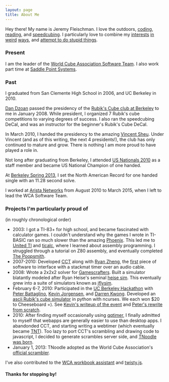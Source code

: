 ```yaml
---
layout: page
title: About Me
---
```


Hey there! My name is Jeremy Fleischman. I love the outdoors,
[coding](https://github.com/jfly/),
[reading](http://www.shelfari.com/jfly/shelf), and
[speedcubing](https://www.worldcubeassociation.org/results/p.php?i=2005FLEI01).
I particularly love to combine my
[interests](https://www.youtube.com/watch?v=seK7Kw4GR4o)
[in](https://www.youtube.com/watch?v=3-TvSWPrBi4)
[weird](https://www.youtube.com/watch?v=-ljZZo-8YC4)
[ways](https://www.youtube.com/watch?v=b8JOC1NkVP8), and
[attempt to do stupid things](https://www.youtube.com/watch?v=AorkxGK2Qow).

### Present

I am the leader of the
[World Cube Association Software Team](https://www.worldcubeassociation.org/contact).
I also work part time at
[Saddle Point Systems](https://www.saddlepointsystems.com/resources/about/).

### Past

I graduated from San Clemente High School in 2006, and UC Berkeley in 2010.

[Dan Dzoan](https://www.worldcubeassociation.org/results/p.php?i=2006DZOA03)
passed the presidency of the
[Rubik's Cube club at Berkeley](http://cubing.berkeley.edu/) to me in January 2008. While president,
I organized 7 Rubik's cube competitions to varying degrees of success. I also
ran the speedcubing DeCal, and was an instructor for the beginner's Rubik's
Cube DeCal.

In March 2010, I handed the presidency to the amazing
[Vincent Sheu](https://www.worldcubeassociation.org/results/p.php?i=2006SHEU01). Under
Vincent (and as of this writing, the next 4 presidents!), the club has only
continued to mature and grow. There is nothing I am more proud to have played a
role in.

Not long after graduating from Berkeley, I attended
[US Nationals 2010](https://www.worldcubeassociation.org/results/c.php?i=USNationals2010)
as a staff member and became US National Champion of one handed.

At [Berkeley Spring 2013](https://www.worldcubeassociation.org/results/c.php?i=BerkeleySpring2013), I set the North American Record for one handed
single with an 11.28 second solve.

I worked at [Arista Networks](http://www.arista.com/) from August 2010 to
March 2015, when I left to lead the WCA Software Team.

### Projects I'm particularly proud of

(in roughly chronological order)

* 2003:
<a name="ti"></a>
I got a TI-83+ for high school, and became fascinated with calculator games. I
couldn't understand why the games I wrote in TI-BASIC ran so much slower than the amazing
[Phoenix](http://www.ticalc.org/archives/files/fileinfo/148/14876.html). This
led me to [United TI](unitedti.org) and [ticalc](ticalc.org), where I
learned about assembly programming. I struggled through a tutorial on Z80
assembly, and eventually completed
[The Poopsmith](http://www.ticalc.org/archives/files/fileinfo/317/31775.html).
* 2007-2010:
Developed [CCT](http://cct.cubing.net/) along with
[Ryan Zheng](https://www.worldcubeassociation.org/results/p.php?i=2006ZHEN02),
the
[first](https://groups.yahoo.com/neo/groups/speedsolvingrubikscube/conversations/messages/34984)
piece of software to interface with a stackmat timer over an audio cable.
* 2008:
Wrote a 2x2x2 solver for [Gamescrafters](http://gamescrafters.berkeley.edu/alumni.php).
Built a simulator blatantly modeled after Ryan Heise's
seminal [heise sim](http://www.ryanheise.com/cube/speed.html). This eventually
grew into a suite of simulators known as
[jflysim](http://jfly.cubing.net/jflysim/qqTimer.html).
* February 6-7, 2010:
Participated in the [UC Berkeley
Hackathon](http://archive.dailycal.org/article.php?id=108145) with [Peter
Battaglino](https://www.worldcubeassociation.org/results/p.php?i=2009BATT02),
[Kevin
Jorgensen](https://www.worldcubeassociation.org/results/p.php?i=2006JORG01),
and [Darren
Kwong](https://www.worldcubeassociation.org/results/p.php?i=2005KWON01).
Developed an [ascii Rubik's cube
simulator](https://github.com/jfly/Hackathon2010) in python with ncurses. We
each won $20 to Cheeseboard =). See [Kevin's writeup of the
event](http://spacestation77.wordpress.com/2010/02/07/berkeley-hackathon-2010/)
and [Peter's rewrite from scratch](https://github.com/peterbat/rubikon).
* 2010:
<a name="tnoodle"></a>
After finding myself occasionally using [qqtimer](http://www.qqtimer.net/),
I finally admitted to myself that webapps are generally easier to use than
desktop apps. I abandonded CCT, and starting writing a webtimer (which eventually became [TNT](http://www.jflei.com/tnt/)). Too
lazy to port CCT's scrambling and drawing code to javascript, I decided to
generate scrambles server side, and
[TNoodle was born](https://github.com/cubing/tnoodle/commit/ccdada3b9e29b545a6c2274c2890fc229723fda8). 
* January 1, 2013:
TNoodle adopted as the World Cube Association's
[official scrambler](https://www.worldcubeassociation.org/posts/wca-documents-updated-january-1-2013).

I've also contributed to the [WCA workbook
assistant](https://github.com/cubing/wca-workbook-assistant) and
[twisty.js](https://github.com/cubing/twisty.js).

#### Thanks for stopping by!

